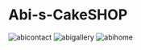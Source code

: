 # Abi-s-CakeSHOP

![abicontact](https://user-images.githubusercontent.com/105678913/224465956-0de3c917-e902-4830-b7b1-c7df8dcf49a9.png)
![abigallery](https://user-images.githubusercontent.com/105678913/224465962-547b71a8-a9f5-4d1a-b6a4-20dc98cb93ae.png)
![abihome](https://user-images.githubusercontent.com/105678913/224465969-01096d15-604c-4f40-8c38-1bc6ae6694f9.png)
